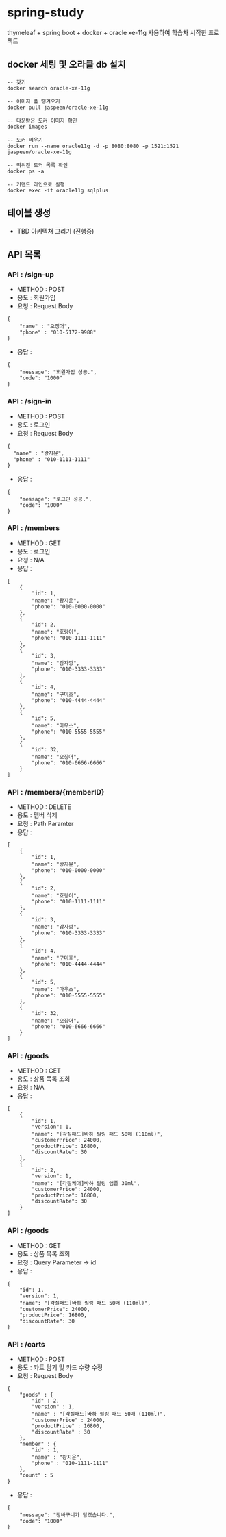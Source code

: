 # spring-study
thymeleaf + spring boot + docker + oracle xe-11g 사용하여 학습차 시작한 프로젝트


## docker 세팅 및 오라클 db 설치
```
-- 찾기
docker search oracle-xe-11g

-- 이미지 풀 땡겨오기
docker pull jaspeen/oracle-xe-11g

-- 다운받은 도커 이미지 확인
docker images

-- 도커 띄우기
docker run --name oracle11g -d -p 8080:8080 -p 1521:1521 jaspeen/oracle-xe-11g

-- 띄워진 도커 목록 확인
docker ps -a

-- 커맨드 라인으로 실행
docker exec -it oracle11g sqlplus
```

## 테이블 생성
- TBD 아키텍쳐 그리기 (진행중)


## API 목록
### API : /sign-up
- METHOD : POST
- 용도 : 회원가입
- 요청 : Request Body
```
{
    "name" : "오징어",
    "phone" : "010-5172-9988"
}
```
- 응답 : 
```
{
    "message": "회원가입 성공.",
    "code": "1000"
}
```

### API : /sign-in
- METHOD : POST
- 용도 : 로그인
- 요청 : Request Body
```
{
  "name" : "왕지윤",
  "phone" : "010-1111-1111"
}
```
- 응답 : 
```
{
    "message": "로그인 성공.",
    "code": "1000"
}
```

### API : /members
- METHOD : GET
- 용도 : 로그인
- 요청 : N/A
- 응답 : 
```
[
    {
        "id": 1,
        "name": "왕지윤",
        "phone": "010-0000-0000"
    },
    {
        "id": 2,
        "name": "호랑이",
        "phone": "010-1111-1111"
    },
    {
        "id": 3,
        "name": "감자깡",
        "phone": "010-3333-3333"
    },
    {
        "id": 4,
        "name": "구미호",
        "phone": "010-4444-4444"
    },
    {
        "id": 5,
        "name": "마우스",
        "phone": "010-5555-5555"
    },
    {
        "id": 32,
        "name": "오징어",
        "phone": "010-6666-6666"
    }
]
```

### API : /members/{memberID}
- METHOD : DELETE
- 용도 : 멤버 삭제
- 요청 : Path Paramter
- 응답 : 
```
[
    {
        "id": 1,
        "name": "왕지윤",
        "phone": "010-0000-0000"
    },
    {
        "id": 2,
        "name": "호랑이",
        "phone": "010-1111-1111"
    },
    {
        "id": 3,
        "name": "감자깡",
        "phone": "010-3333-3333"
    },
    {
        "id": 4,
        "name": "구미호",
        "phone": "010-4444-4444"
    },
    {
        "id": 5,
        "name": "마우스",
        "phone": "010-5555-5555"
    },
    {
        "id": 32,
        "name": "오징어",
        "phone": "010-6666-6666"
    }
]
```

### API : /goods
- METHOD : GET
- 용도 : 상품 목록 조회
- 요청 : N/A
- 응답 : 
```
[
    {
        "id": 1,
        "version": 1,
        "name": "[각질패드]바하 필링 패드 50매 (110ml)",
        "customerPrice": 24000,
        "productPrice": 16800,
        "discountRate": 30
    },
    {
        "id": 2,
        "version": 1,
        "name": "[각질케어]바하 필링 앰플 30ml",
        "customerPrice": 24000,
        "productPrice": 16800,
        "discountRate": 30
    }
]
```

### API : /goods
- METHOD : GET
- 용도 : 상품 목록 조회
- 요청 : Query Parameter -> id
- 응답 : 
```
{
    "id": 1,
    "version": 1,
    "name": "[각질패드]바하 필링 패드 50매 (110ml)",
    "customerPrice": 24000,
    "productPrice": 16800,
    "discountRate": 30
}
```

### API : /carts
- METHOD : POST
- 용도 : 카트 담기 및 카드 수량 수정
- 요청 : Request Body
```
{
    "goods" : {
        "id" : 2,
        "version" : 1,
        "name" : "[각질패드]바하 필링 패드 50매 (110ml)",
        "customerPrice" : 24000,
        "productPrice" : 16800,
        "discountRate" : 30
    },
    "member" : {
        "id" : 1,
        "name" : "왕지윤",
        "phone" : "010-1111-1111"
    },
    "count" : 5
}
```
- 응답 : 
```
{
    "message": "장바구니가 담겼습니다.",
    "code": "1000"
}
```
